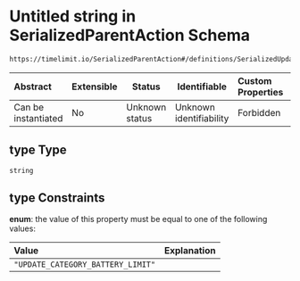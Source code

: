 # Untitled string in SerializedParentAction Schema

```txt
https://timelimit.io/SerializedParentAction#/definitions/SerializedUpdateCategoryBatteryLimitAction/properties/type
```




| Abstract            | Extensible | Status         | Identifiable            | Custom Properties | Additional Properties | Access Restrictions | Defined In                                                                                        |
| :------------------ | ---------- | -------------- | ----------------------- | :---------------- | --------------------- | ------------------- | ------------------------------------------------------------------------------------------------- |
| Can be instantiated | No         | Unknown status | Unknown identifiability | Forbidden         | Allowed               | none                | [SerializedParentAction.schema.json\*](SerializedParentAction.schema.json "open original schema") |

## type Type

`string`

## type Constraints

**enum**: the value of this property must be equal to one of the following values:

| Value                             | Explanation |
| :-------------------------------- | ----------- |
| `"UPDATE_CATEGORY_BATTERY_LIMIT"` |             |
